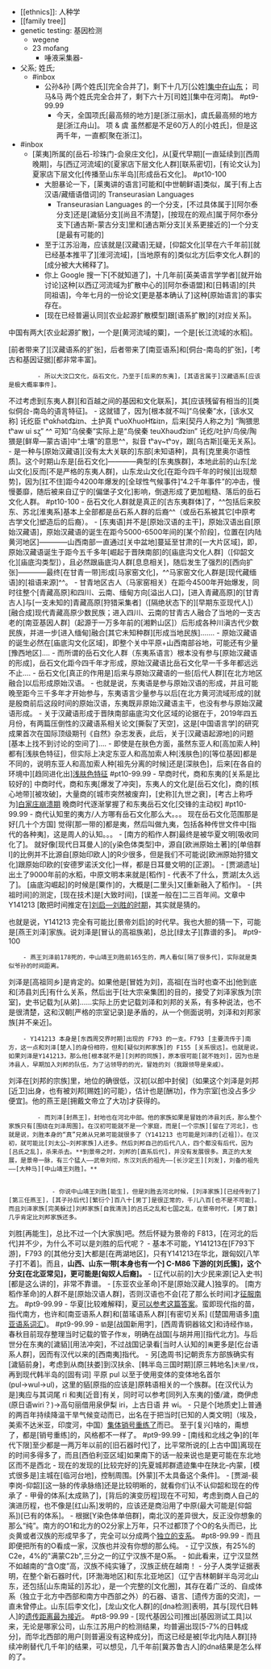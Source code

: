 - [[ethnics]]: 人种学
- [[family tree]]
- genetic testing: 基因检测
    - wegene
    - 23 mofang
        - 唾液采集器-
- 父系; 姓氏;
    - #inbox
        - 公孙&孙 [两个姓氏][完全合并了]，剩下十几万[公姓][集中在山东](https://www.zhihu.com/question/24621674/answer/2253746643)；
司马&马 两个姓氏完全合并了，剩下六十万[司姓][集中在河南]。 #pt9-99.99
            - 今天，全国项氏[最高频的地方]是[浙江丽水]，虞氏最高频的地方是[浙江舟山]。
项 & 虞 虽然都是不足60万人的[小姓氏]，但是这两千年，一直都[聚在浙江]。
- #inbox
    - [莱夷]所属的[岳石-珍珠门-会泉庄文化]，从[夏代早期][一直延续到][西周晚期]，与[西辽河流域]的[夏家店下层文化人群][联系密切]，[有论文认为]夏家店下层文化[传播至山东半岛][形成岳石文化]。 #pt10-100
        - 大胆暴论一下，[莱夷讲的语言]可能和[中世朝鲜语]类似，属于[有上古汉语/藏缅语借词]的 Transeurasian Languages
            - Transeurasian Languages 的一个分支，[不过具体属于][阿尔泰分支]还是[濊貊分支][尚且不清楚]，[按现在的观点]属于阿尔泰分支下[通古斯-蒙古分支]里和[通古斯分支][关系更接近的]一个分支[是最有可能的]
        - 至于江苏沿海，应该就是[汉藏语]无疑，[仰韶文化][早在六千年前][就已经基本推平了][淮河流域]，[当地原有的]类似北方[后李文化人群]的[成分被大大稀释了]。
        - 你上 Google 搜一下[不就知道了]，十几年前[英美语言学学者][就开始讨论]这种[以西辽河流域为扩散中心的][阿尔泰语盟]和[日韩语]的[共同祖语]，今年七月的一份论文[更是基本确认了]这种[原始语言]的事实存在。
        - [现在已经普遍认同][农业起源扩散模型]跟[语系扩散]的[对应关系]。

中国有两大[农业起源扩散]，一个是[黄河流域的粟]，一个是[长江流域的水稻]。

[前者带来了][汉藏语系的扩张]，后者带来了[南亚语系]和[侗台-南岛的扩张]，[考古和基因证据][都非常丰富]。


            - 所以大汶口文化，岳石文化，乃至于[后来的东夷]，[其语言属于]汉藏语系[应该是极大概率事件]。

不过考虑到[东夷人群][和百越之间的基因和文化联系]，其[应该残留有相当的][类似侗台-南岛的语言特征]。
        - 这就错了，因为[根本就不叫]“乌侯秦”水，[该水又称] 讬纥臣 tʰɑk̚ɦət̚d͡ʑiɪn、土护真 tʰuoXɦuoHt͡ɕiɪn，后来[契丹人称之为] “陶猥思 tʰaw ui sʐ̩” ^^
可知“乌侯秦”实际上是“鸟侯秦 teuXɦəud͡ziɪn” 
讬纥/吐护/鸟侯/陶猥是[鲜卑—蒙古语]中“土壤”的意思^^，拟音 tʰaγ~tʰɔγ，跟[乌古斯][毫无关系]。
    - 是一种与[原始汉藏语][没有太大关联的]东部[未知语种]，具有[克里奥尔语性质]。这个时期山东是[岳石文化]————典型的[东夷族群]，本地此前的山东[龙山文化]反而[不是严格的东夷人群]，山东龙山文化[在距今四千年的时候][出现颓势]，因为[扛不住]距今4200年爆发的[全球性气候事件]“4.2千年事件”的冲击，慢慢萎靡，随后被来自辽宁的[偏堡子文化]影响，倒退形成了更加粗糙、落后的岳石文化人群。 #pt10-100
        - 岳石文化人群就是真正的[古东夷群体]了，^^包括后来胶东、苏北[淮夷系]基本上全部都是岳石系人群的后裔^^（或岳石系被其它[中原考古学文化]塑造后的后裔）。
        - [东夷语]并不是[原始汉语的主干]，原始汉语出自[原始汉藏语]，原始汉藏语的诞生在距今5000-6500年间的[某个阶段]，位置在[内陆黄河地区]————山西南部一直通过[关中盆地]蔓延至甘肃的[一大片区域]，即，原始汉藏语诞生于距今五千多年[崛起于晋陕南部]的[庙底沟文化人群]（[仰韶文化][庙底沟类型]），且必然跟庙底沟人群[息息相关]，随后发生了强烈的[西向扩张]————最终[在甘青一带]形成[马家窑文化]，^^马家窑文化人群是[现代藏缅语]的[祖语来源]^^。
            - 甘青地区古人（马家窑相关）在距今4500年开始爆发，同时往整个[青藏高原]和四川、云南、缅甸方向[溢出人口]，[进入青藏高原]的[甘青古人]与[一支未知的]青藏高原[狩猎采集者]（[隔绝状态下的][早期东亚现代人]）[融合成]现代青藏高原少数民族；进入四川、云南的甘青古人融合了当地的一支古老的[南亚基因人群]（起源于一万多年前的[湘黔山区]）后形成各种川滇古代少数民族，并进一步[进入缅甸]融合[其它未知种群][形成当地民族].......
            - 原始汉藏语的诞生必然在[庙底沟文化区域]，即整个关中平原+山西南部谷地，可能还有少量[豫西地区]....
                - 而所谓的岳石文化人群（东夷系语言）根本没有参与[原始汉藏语的形成]，岳石文化距今四千年才形成，原始汉藏语比岳石文化早一千多年都远远不止....
                - 岳石文化[真正的作用是]后来与原始汉藏语的一些[后代人群][在北方地区融合]以后形成原始汉语。
                    - 也就是说，东夷语是参与原始汉语的形成，并且可能晚至距今三千多年才开始参与，东夷语言少量参与以后[在北方黄河流域形成的]就是殷商前后这段时间的原始汉语，东夷既非原始汉藏语主干，也没有参与原始汉藏语形成。
            - 关于汉藏语形成于晋陕南部庙底沟文化区域的论据在于，2019年四五月份，有两篇压倒性的汉藏语系相关论文[撕裂了天空]，这是[中国语言学]的研究成果首次在国际顶级期刊《自然》杂志发表，此后，关于[汉藏语起源地]的问题[基本上找不到讨论的空间了]....
    - 即使是在肤色方面，虽然东亚人和[高加索人种]都有[浅肤色特征]，但实际上决定东亚人和高加索人种[浅肤色]的[等位基因]都是不同的，说明东亚人和高加索人种[祖先分离的时候]还是[深肤色]，后来[在各自的环境中][趋同进化出][浅肤色特征](https://www.zhihu.com/question/279366593/answer/406312940) #pt10-99.99
    - 早商时代，商和东夷的[关系是比较好的]
中商时代，商和东夷[爆发了冲突]，东夷人的文化是[岳石文化]，商的[核心地带][被攻破]，大量商的[城市突然被废弃]，[史称][九世之衰]，[考古上称呼为][白家庄崩溃期](https://bbs.saraba1st.com/2b/forum.php?mod=viewthread&tid=2036694)
晚商时代逐渐掌握了和东夷岳石文化[交锋的主动权] #pt10-99.99
        - 商代认知里的夷方/人方哪有岳石文化那么大。。。
现在岳石文化范围那是好[几十个方国]
觉得[那一带的]都是夷，然后叫做九夷，包括各种传世文件中[指代的各种夷]，这是周人的认知。。。
        - [南方的稻作人群]最终是被华夏文明[吸收同化了]。
就好像[现代日耳曼人]的[y染色体类型]中，源自[欧洲原始土著]的[单倍群I]的比例并不比源自[原始印欧人]的R少很多，但是我们不可能说[欧洲原始狩猎文化]跟原始印欧的[安德罗诺沃文化]一样，都是日耳曼文明的[正源]。
        - [贾湖遗址]出土了9000年前的水稻，中原文明本来就是[稻作]
            - 代表不了什么，贾湖[太久远了]。
[庙底沟崛起]的时候是[粟作]的，大概是[二里头]又[重新融入了稻作]。
    - [共祖时间]的测定，[现在技术]是[大致时间]，[误差一般在]二三百年间。文章中 Y141213 [敢把时间推定在][刘启—刘胜的时期](https://www.zhihu.com/question/398272474/answer/1297686588)，其实就是猜的。

也就是说，Y141213 完全有可能比[景帝刘启]的时代早。我也大胆的猜一下，可能是[燕王刘泽]家族。说刘泽是[冒认的高祖族弟]，总比[绿太子][靠谱的多]。 #pt9-100


        - 燕王刘泽前178死的，中山靖王刘胜前165生的，两人看似[隔了很多代]，实际就是类似爷孙的时间距离。

刘泽是[高祖同乡]是肯定的。如果他是[冒姓为刘]，高祖[在当时也查不出]他到底和[沛县刘氏]有什么关系，然后出于[壮大宗亲集团]的目的，接受了刘泽家族为[宗室]，史书记载为[从弟]……实际上历史记载刘泽和刘邦的关系，有多种说法，也不是很清楚，这和汉朝[严格的宗室记录]是矛盾的，从一个侧面说明，刘泽和刘邦家族[并不亲近]。


        - Y141213 本身是[东西周交界时期]出现的 F793 的一支。F793 [主要流传于]南方，这一点和刘泽[楚人]的身份相符，但和[疑似刘邦家族]的 F155 [关系很远]。也就是说，如果刘泽是Y141213，那么他[根本就不是][刘邦的同族]，原本很可能[就不姓刘]，因为也是沛县人，早期加入刘邦的队伍，为了沾领导的的光，冒姓的刘（我跟领导是亲戚）。

刘泽在[刘邦的宗族]里，地位的确很低，汉初[以郎中封侯]（如果这个刘泽是刘邦[近卫]出身，也有被刘邦[赐姓]的可能），估计也是[酬功]，作为宗室[也没占多少便宜]。他的燕王是[拥戴文帝立了大功]才获得的。


            - 而刘泽[封燕王]，封地也在河北中部。他的家族如果是冒姓的沛县刘氏，那么整个家族只有[围绕在刘泽周围]。在汉初可能就不是一个家庭，而是[一个宗族][留在了河北]，也就是说，刘胜本身的“真”兄弟从兄弟可能就很多了（Y141213 也可能是刘泽的[近祖]）。在汉初，就可能比[刘太公—刘邦家族]人还多。然后刘邦自己的后代八人，四个都没有后代，因为[吕氏之乱]，杀来杀去。**到景帝之时，刘邦的[直系后代]，并没有发展很多。真正的大发展，是景帝一脉，有三个猛人——武帝刘彻，东汉刘氏的祖先——[长沙定王][刘发]，刘备的祖先——[大种马][中山靖王刘胜]。**


                - 你说中山靖王刘胜[能生]，但是刘胜去河北时候，[刘泽家族][已经传到了][第三任燕王]，[其子孙后代][繁衍个]百八十[男丁]是很正常的，千儿八百[也不是不可能]。而且刘泽家族[完美躲过]刘邦家族[自我清洗]的吕氏之乱和七国之乱，在景帝时代，[男丁数]几乎肯定比刘邦家族还多。

刘胜[再能生]，总比不过一个[大家族]吧。然后怀疑为景帝的 F813，[在河北的后代]并不少，为什么不可以是刘胜的后代呢？
        - 基本不可能，Y141213在[F793下游]，F793 的[其他分支]大都是[在两湖地区]，只有Y141213在华北，跟匈奴[八竿子打不着]。而且，**山西、山东一带[本身也有一个] C-M86 下游的[刘氏簇]，这个分支[在北亚常见]，更可能是[匈奴人后裔]。**
            - [辽代以前的]大少民来源[记入史书][都是这么讲的]，非常不靠谱。
    - [东亚农业革命]不是[原始汉藏人]独享的。
[南方稻作革命]的人群不是[原始汉语人群]，否则汉语也不会[花了那么长时间]才[征服南方](https://bbs.saraba1st.com/2b/thread-2017859-6-1.html)。 #pt9-99.99
    - 华夏[比较难解释]，夏[可以参考这篇答案](https://www.zhihu.com/answer/1318303337)。蛮即现代指的苗，指代南方，也许和[南亚语系人群]和[苗瑤语系人群][有密切关系] ([楚国用语多][南亚语系词汇](https://www.zhihu.com/question/511118846/answer/2307404144))。 #pt9-99.99
        - `貊`是[战国新用字]，[西周青铜器铭文]和诗经作`貉`，春秋目前现存整理当时记载的管子作`发`，明确在战国[与胡并用][指代北方]。与后世分在东夷的[濊貊][用法冲突]，不过战国记录看[当时人认知的]`夷`更多是[仡台语系人群]，因而有汉代以来的[西南夷]指代。
            - 另[逸周书]记朝贡东方部族确实有[濊貊前身]，考虑到从商[扶娄]到汉扶余、[韩半岛三国时期][原三韩地名]`夫里/伐`，再到现代韩半岛的[固有词] 平原 pul 以至于使用变体的变体地名首尔 (pul→wul→ul)，这里的貊[原指的应该是]原韩语相关的一个族群。[在汉代认为是]夷应与其词尾 ri 和夷[近音]有关，同时可以参考[同列入东夷的]倭/濊，商伊虑 (原日语wiri？)→高句丽借用泉伊梨 iri，上古日语 井 wi。
    - 只是个[地质史]上普通的两百年持续降温干旱气候变动而已，出名在于把当时[已知的人类文明]（埃及，美索不达米亚，印度河，中国）[集体销号重练了](https://bbs.saraba1st.com/2b/thread-2043384-1-1.html)而已。
至于[复兴]啥的，甭想了，都是[销号重练]的，风格都不一样了。 #pt9-99.99
        - [南线和北线之争]的[年代下限]至少都是一两万年以前的[旧石器时代]了，比平常所说的[上古中国]离现在的时间多得多了，而且[西伯利亚区域]如果南下的话一般来说也是更可能在东北地区而不是西北
        - 现在的发现的[比较完好的]先夏城邦群遗迹集中在陕北–内蒙，[模式很多是]主城在[临河台地]，控制周围。[外蒙][不太具备这个条件]。
        - [贾湖-裴李岗-仰韶][这一脉的传承脉络]还是比较明晰的，就看你们认不认仰韶和现在的传承了
        - 甲骨的体系[太成熟了]，[背后的演变历程]现在不可知，考虑到商人自己的演进历程，也不像是[红山系]发明的，应该还是商沿用了中原(最大可能是[仰韶系])[已有的体系]。
    - 根据[Y染色体单倍群]，南北汉的差异很大，反正没你想象的那么“纯”。南方的O1和北方的O2分家上万年，只不过都顶了个O的名头而已，比炎黄或者汉族的形成早多了，完全可以分成两个[独立的支系](https://www.zhihu.com/question/454436946/answer/1833911638)。 #pt8-99.99
        - 而且即便把所有的O看成一家，汉族也并没有你想的那么纯。
            - 辽宁汉族，有25%的C2e，4%的"满蒙C2b",三分之一的辽宁汉族不是O系。
            - 如此看来，辽宁汉显然不如越南的“含O度”高，汉族不纯实锤了，汉族正统在越南！
    - 分子人类学证据表明，在整个新石器时代，[环渤海地区]和[东北亚地区]（辽宁吉林朝鲜半岛河北山东，还包括[山东南延的]苏北），是一个完整的[文化圈]，其存在着广泛的、自成体系（独立于北方中西部和南方中西部之外）的石器、语言、[遗传方面的交流]，一直未曾停止。山东[后李文化]，[龙山文化人群]的[dna检测]表明，其与[现代日韩人]的[遗传距离最为接近](https://bbs.saraba1st.com/2b/thread-2036694-1-1.html)。 #pt8-99.99
        - [现代基因公司]推出[基因测试工具]以来，无论是哪家公司，山东江苏用户的检测结果，均普遍出现[5-7%的日韩成分]，而华北西部的用户[则普遍没有这种成分]，而这已经是被[华北内陆人群][持续冲刷替代几千年]的结果，可以想见，几千年前[冀苏鲁古人]的dna结果是怎么样的了。
